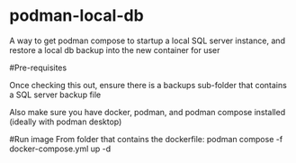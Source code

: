 # podman-local-db

A way to get podman compose to startup a local SQL server instance, and restore a local db backup into the
new container for user

#Pre-requisites

Once checking this out, ensure there is a backups sub-folder that contains a SQL server backup file

Also make sure you have docker, podman, and podman compose installed (ideally with podman desktop)

#Run image
From folder that contains the dockerfile:
podman compose -f docker-compose.yml up -d